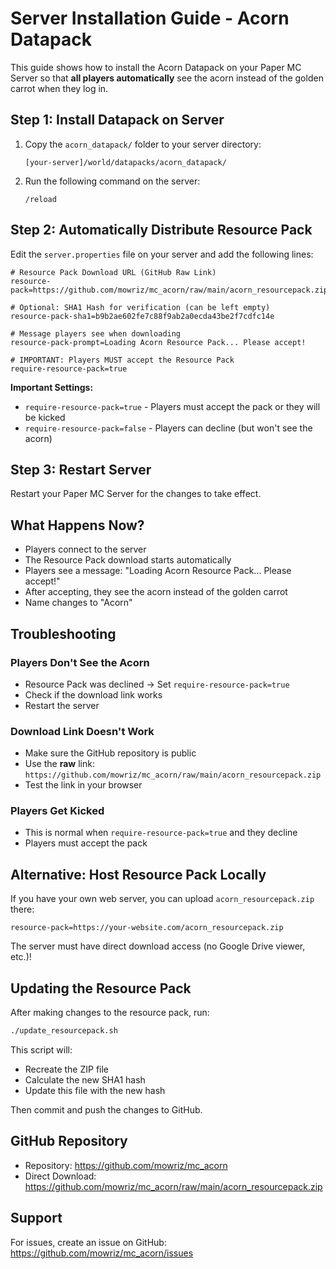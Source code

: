 # Server Installation Guide - Acorn Datapack

This guide shows how to install the Acorn Datapack on your Paper MC Server so that **all players automatically** see the acorn instead of the golden carrot when they log in.

## Step 1: Install Datapack on Server

1. Copy the `acorn_datapack/` folder to your server directory:
   ```
   [your-server]/world/datapacks/acorn_datapack/
   ```

2. Run the following command on the server:
   ```
   /reload
   ```

## Step 2: Automatically Distribute Resource Pack

Edit the `server.properties` file on your server and add the following lines:

```properties
# Resource Pack Download URL (GitHub Raw Link)
resource-pack=https://github.com/mowriz/mc_acorn/raw/main/acorn_resourcepack.zip

# Optional: SHA1 Hash for verification (can be left empty)
resource-pack-sha1=b9b2ae602fe7c88f9ab2a0ecda43be2f7cdfc14e

# Message players see when downloading
resource-pack-prompt=Loading Acorn Resource Pack... Please accept!

# IMPORTANT: Players MUST accept the Resource Pack
require-resource-pack=true
```

**Important Settings:**

- `require-resource-pack=true` - Players must accept the pack or they will be kicked
- `require-resource-pack=false` - Players can decline (but won't see the acorn)

## Step 3: Restart Server

Restart your Paper MC Server for the changes to take effect.

## What Happens Now?

- Players connect to the server
- The Resource Pack download starts automatically
- Players see a message: "Loading Acorn Resource Pack... Please accept!"
- After accepting, they see the acorn instead of the golden carrot
- Name changes to "Acorn"

## Troubleshooting

### Players Don't See the Acorn
- Resource Pack was declined → Set `require-resource-pack=true`
- Check if the download link works
- Restart the server

### Download Link Doesn't Work
- Make sure the GitHub repository is public
- Use the **raw** link: `https://github.com/mowriz/mc_acorn/raw/main/acorn_resourcepack.zip`
- Test the link in your browser

### Players Get Kicked
- This is normal when `require-resource-pack=true` and they decline
- Players must accept the pack

## Alternative: Host Resource Pack Locally

If you have your own web server, you can upload `acorn_resourcepack.zip` there:

```properties
resource-pack=https://your-website.com/acorn_resourcepack.zip
```

The server must have direct download access (no Google Drive viewer, etc.)!

## Updating the Resource Pack

After making changes to the resource pack, run:

```bash
./update_resourcepack.sh
```

This script will:
- Recreate the ZIP file
- Calculate the new SHA1 hash
- Update this file with the new hash

Then commit and push the changes to GitHub.

## GitHub Repository

- Repository: https://github.com/mowriz/mc_acorn
- Direct Download: https://github.com/mowriz/mc_acorn/raw/main/acorn_resourcepack.zip

## Support

For issues, create an issue on GitHub: https://github.com/mowriz/mc_acorn/issues

